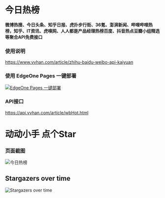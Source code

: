 # 今日热榜

**微博热搜、今日头条、知乎日报、虎扑步行街、36氪、澎湃新闻、哔哩哔哩热榜，知乎、IT资讯、虎嗅网、人人都是产品经理热榜百度、抖音热点豆瓣小组精选等聚合API免费接口**

### 使用说明

https://www.vvhan.com/article/zhihu-baidu-weibo-api-kaiyuan

### 使用 EdgeOne Pages 一键部署

[![EdgeOne Pages 一键部署](https://cdnstatic.tencentcs.com/edgeone/pages/deploy.svg)](https://edgeone.ai/pages/new?repository-url=https://github.com/uxiaohan/HotList-Web)

### API接口

https://api.vvhan.com/article/wbHot.html

# 动动小手 点个Star

### 页面截图

![今日热榜](https://i0.wp.com/uxiaohan.github.io/v2/2024/09/1725265210.png)

## Stargazers over time

![Stargazers over time](https://starchart.cc/uxiaohan/HotList-Web.svg?variant=adaptive)
